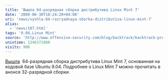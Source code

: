 ```yaml
---
title: 'Вышла 64-разрядная сборка дистрибутива Linux Mint 7'
date: '2009-06-30T18:24:20+04:00'
uri: 'news/vyshla-64-razryadnaya-sborka-distributiva-linux-mint-7'
alias: 
  - 'news/107.html'
tags: '9.04,Linux Mint'
source: 'http://www.offensive-security.com/blog/backtrack/backtrack-pre-final-public-release-and-download/'
unixtime: 1246371860
visits: 906
---
```

[Вышла](http://www.linuxmint.com/blog/?p=910)  64-разрядная сборка дистрибутива Linux Mint 7, основанная на кодовой базе Ubuntu 9.04. Подробнее о Linux Mint 7 можно прочитать в анонсе 32-разрядной сборки.
